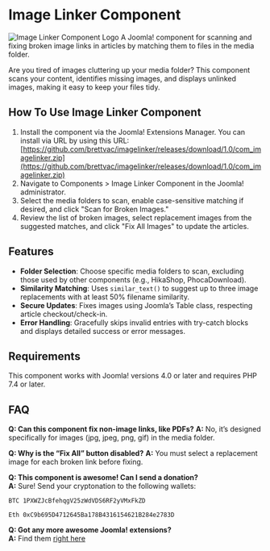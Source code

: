 # Image Linker Component
![Image Linker Component Logo](images/logo.jpg)
A Joomla! component for scanning and fixing broken image links in articles by matching them to files in the media folder.

Are you tired of images cluttering up your media folder? This component scans your content, identifies missing images, and displays unlinked images, making it easy to keep your files tidy.

## How To Use Image Linker Component
1. Install the component via the Joomla! Extensions Manager. You can install via URL by using this URL: [https://github.com/brettvac/imagelinker/releases/download/1.0/com_imagelinker.zip](https://github.com/brettvac/imagelinker/releases/download/1.0/com_imagelinker.zip)
2. Navigate to Components > Image Linker Component in the Joomla! administrator.
3. Select the media folders to scan, enable case-sensitive matching if desired, and click "Scan for Broken Images."
4. Review the list of broken images, select replacement images from the suggested matches, and click "Fix All Images" to update the articles.

## Features
- **Folder Selection**: Choose specific media folders to scan, excluding those used by other components (e.g., HikaShop, PhocaDownload).
- **Similarity Matching**: Uses `similar_text()` to suggest up to three image replacements with at least 50% filename similarity.
- **Secure Updates**: Fixes images using Joomla’s Table class, respecting article checkout/check-in.
- **Error Handling**: Gracefully skips invalid entries with try-catch blocks and displays detailed success or error messages.

## Requirements
This component works with Joomla! versions 4.0 or later and requires PHP 7.4 or later.

## FAQ
**Q: Can this component fix non-image links, like PDFs?**
**A:** No, it’s designed specifically for images (jpg, jpeg, png, gif) in the media folder.

**Q: Why is the “Fix All” button disabled?**
**A:** You must select a replacement image for each broken link before fixing.

**Q: This component is awesome! Can I send a donation?**  
**A:** Sure! Send your cryptonation to the following wallets:

`BTC 1PXWZJcBfehqgV25zWdVDS6RF2yVMxFkZD`

`Eth 0xC9b695D4712645Ba178B4316154621B284e2783D`

**Q: Got any more awesome Joomla! extensions?**  
**A:** Find them [right here](https://naftee.com)
